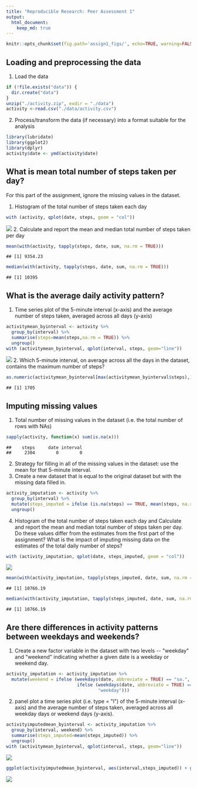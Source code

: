 ```yaml
---
title: "Reproducible Research: Peer Assessment 1"
output: 
  html_document:
    keep_md: true
---
```


```r
knitr::opts_chunk$set(fig.path='assign1_figs/', echo=TRUE, warning=FALSE, message=FALSE)
```

## Loading and preprocessing the data
1. Load the data

```r
if (!file.exists("data")) {
  dir.create("data")
}
unzip("./activity.zip", exdir = "./data")
activity <-read.csv("./data/activity.csv")
```
2. Process/transform the data (if necessary) into a format suitable for the analysis

```r
library(lubridate)
library(ggplot2)
library(dplyr)
activity$date <- ymd(activity$date)
```

## What is mean total number of steps taken per day?
For this part of the assignment, ignore the missing values in the dataset.

1. Histogram of the total number of steps taken each day

```r
with (activity, qplot(date, steps, geom = "col"))
```

![](assign1_figs/unnamed-chunk-3-1.png)<!-- -->
2. Calculate and report the mean and median total number of steps taken per day

```r
mean(with(activity, tapply(steps, date, sum, na.rm = TRUE)))
```

```
## [1] 9354.23
```

```r
median(with(activity, tapply(steps, date, sum, na.rm = TRUE)))  
```

```
## [1] 10395
```

## What is the average daily activity pattern?
1. Time series plot of the 5-minute interval (x-axis) and the average number of steps taken, averaged across all days (y-axis)

```r
activitymean_byinterval <- activity %>%
  group_by(interval) %>%
  summarise(steps=mean(steps,na.rm = TRUE)) %>%
  ungroup()
with (activitymean_byinterval, qplot(interval, steps, geom="line"))
```

![](assign1_figs/unnamed-chunk-5-1.png)<!-- -->
2. Which 5-minute interval, on average across all the days in the dataset, contains the maximum number of steps?

```r
as.numeric(activitymean_byinterval[max(activitymean_byinterval$steps),1])
```

```
## [1] 1705
```

## Imputing missing values
1. Total number of missing values in the dataset (i.e. the total number of rows with NAs)

```r
sapply(activity, function(x) sum(is.na(x)))
```

```
##    steps     date interval 
##     2304        0        0
```
2. Strategy for filling in all of the missing values in the dataset: use the mean for that 5-minute interval.
3. Create a new dataset that is equal to the original dataset but with the missing data filled in.

```r
activity_imputation <- activity %>%
  group_by(interval) %>%
  mutate(steps_imputed = ifelse (is.na(steps) == TRUE, mean(steps, na.rm = TRUE), steps)) %>%
  ungroup()
```

4. Histogram of the total number of steps taken each day and Calculate and report the mean and median total number of steps taken per day. Do these values differ from the estimates from the first part of the assignment? What is the impact of imputing missing data on the estimates of the total daily number of steps?

```r
with (activity_imputation, qplot(date, steps_imputed, geom = "col"))
```

![](assign1_figs/unnamed-chunk-9-1.png)<!-- -->

```r
mean(with(activity_imputation, tapply(steps_imputed, date, sum, na.rm = TRUE)))
```

```
## [1] 10766.19
```

```r
median(with(activity_imputation, tapply(steps_imputed, date, sum, na.rm = TRUE)))
```

```
## [1] 10766.19
```

## Are there differences in activity patterns between weekdays and weekends?

1. Create a new factor variable in the dataset with two levels -- "weekday" and "weekend" indicating whether a given date is a weekday or weekend day.

```r
activity_imputation <- activity_imputation %>%
  mutate(weekend = ifelse (weekdays(date, abbreviate = TRUE) == "sa.", "weekend",
                           ifelse (weekdays(date, abbreviate = TRUE) == "do.", "weekend",
                                   "weekday")))
```

2. panel plot a time series plot (i.e. type = "l") of the 5-minute interval (x-axis) and the average number of steps taken, averaged across all weekday days or weekend days (y-axis).

```r
activityimputedmean_byinterval <- activity_imputation %>%
  group_by(interval, weekend) %>%
  summarise(steps_imputed=mean(steps_imputed)) %>%
  ungroup()
with (activitymean_byinterval, qplot(interval, steps, geom="line"))
```

![](assign1_figs/unnamed-chunk-11-1.png)<!-- -->

```r
ggplot(activityimputedmean_byinterval, aes(interval,steps_imputed)) + geom_line() + facet_grid(weekend ~.) + ylab("Number of steps")
```

![](assign1_figs/unnamed-chunk-11-2.png)<!-- -->
